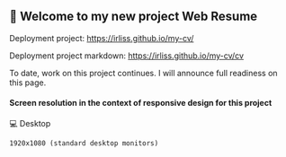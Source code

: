 ## 🚀 Welcome to my new project Web Resume

Deployment project:  https://irliss.github.io/my-cv/

Deployment project markdown:  https://irliss.github.io/my-cv/cv

To date, work on this project continues. I will announce full readiness on this page.

#### Screen resolution in the context of responsive design for this project

💻 Desktop

    1920x1080 (standard desktop monitors)
